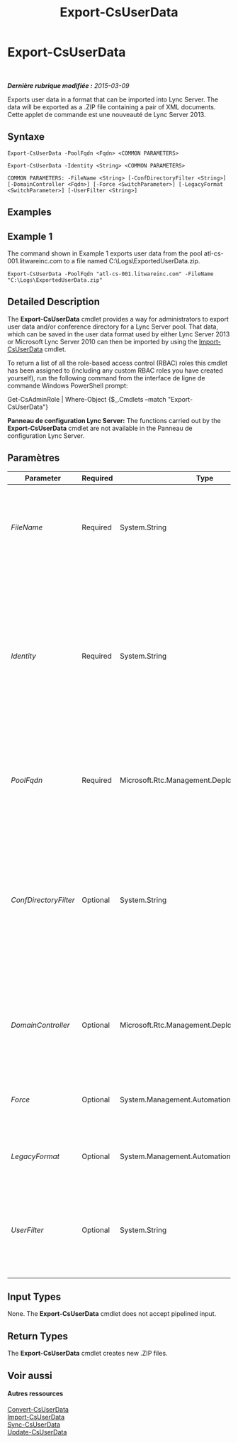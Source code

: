 ﻿---
title: Export-CsUserData
TOCTitle: Export-CsUserData
ms:assetid: 52c411e1-76da-48b8-b1e3-ddc7c7f86e3d
ms:mtpsurl: https://technet.microsoft.com/fr-fr/library/JJ204897(v=OCS.15)
ms:contentKeyID: 49297214
ms.date: 05/20/2016
mtps_version: v=OCS.15
ms.translationtype: HT
---

# Export-CsUserData

 

_**Dernière rubrique modifiée :** 2015-03-09_

Exports user data in a format that can be imported into Lync Server. The data will be exported as a .ZIP file containing a pair of XML documents. Cette applet de commande est une nouveauté de Lync Server 2013.

## Syntaxe

    Export-CsUserData -PoolFqdn <Fqdn> <COMMON PARAMETERS>

    Export-CsUserData -Identity <String> <COMMON PARAMETERS>

    COMMON PARAMETERS: -FileName <String> [-ConfDirectoryFilter <String>] [-DomainController <Fqdn>] [-Force <SwitchParameter>] [-LegacyFormat <SwitchParameter>] [-UserFilter <String>]

## Examples

## Example 1

The command shown in Example 1 exports user data from the pool atl-cs-001.litwareinc.com to a file named C:\\Logs\\ExportedUserData.zip.

    Export-CsUserData -PoolFqdn "atl-cs-001.litwareinc.com" -FileName "C:\Logs\ExportedUserData.zip"

## Detailed Description

The **Export-CsUserData** cmdlet provides a way for administrators to export user data and/or conference directory for a Lync Server pool. That data, which can be saved in the user data format used by either Lync Server 2013 or Microsoft Lync Server 2010 can then be imported by using the [Import-CsUserData](import-csuserdata.md) cmdlet.

To return a list of all the role-based access control (RBAC) roles this cmdlet has been assigned to (including any custom RBAC roles you have created yourself), run the following command from the interface de ligne de commande Windows PowerShell prompt:

Get-CsAdminRole | Where-Object {$\_.Cmdlets –match "Export-CsUserData"}

**Panneau de configuration Lync Server:** The functions carried out by the **Export-CsUserData** cmdlet are not available in the Panneau de configuration Lync Server.

## Paramètres


<table>
<colgroup>
<col style="width: 25%" />
<col style="width: 25%" />
<col style="width: 25%" />
<col style="width: 25%" />
</colgroup>
<thead>
<tr class="header">
<th>Parameter</th>
<th>Required</th>
<th>Type</th>
<th>Description</th>
</tr>
</thead>
<tbody>
<tr class="odd">
<td><p><em>FileName</em></p></td>
<td><p>Required</p></td>
<td><p>System.String</p></td>
<td><p>Full path to the .ZIP file that the <strong>Export-CsUserData</strong> cmdlet will create; this file will contain the exported user data. For example:</p>
<p>-FileName &quot;C:\Logs\ExportedData.zip&quot;</p></td>
</tr>
<tr class="even">
<td><p><em>Identity</em></p></td>
<td><p>Required</p></td>
<td><p>System.String</p></td>
<td><p>Fully qualified domain name of the pool where the User database containing the user data to be exported is installed. For example:</p>
<p>-Identity &quot;atl-sql-001.litwareinc.com&quot;</p>
<p>Note that you can retrieve fully qualified domain names for your User database pools by running this command:</p>
<p>Get-CsService –UserDatabase</p></td>
</tr>
<tr class="odd">
<td><p><em>PoolFqdn</em></p></td>
<td><p>Required</p></td>
<td><p>Microsoft.Rtc.Management.Deploy.Fqdn</p></td>
<td><p>Fully qualified domain name of the Registrar pool containing the user data to be exported. For example:</p>
<p>-PoolFqdn &quot;atl-cs-001.litwareinc.com&quot;</p></td>
</tr>
<tr class="even">
<td><p><em>ConfDirectoryFilter</em></p></td>
<td><p>Optional</p></td>
<td><p>System.String</p></td>
<td><p>When specified, allows you to export conference directory information for the specified conference directory. For example, to export data from the conference directory with the ID 13 use this syntax:</p>
<p>-ConfDirectoryFilter 13</p>
<p>You can return conference directory IDs by using this command:</p>
<p>Get-CsConferenceDirectory</p></td>
</tr>
<tr class="odd">
<td><p><em>DomainController</em></p></td>
<td><p>Optional</p></td>
<td><p>Microsoft.Rtc.Management.Deploy.Fqdn</p></td>
<td><p>Enables administrators to specify the FQDN of the domain controller to be used when running the <strong>Export-CsUserData</strong> cmdlet. If not specified, the cmdlet will use the first available domain controller.</p></td>
</tr>
<tr class="even">
<td><p><em>Force</em></p></td>
<td><p>Optional</p></td>
<td><p>System.Management.Automation.SwitchParameter</p></td>
<td><p>Suppresses the display of any non-fatal error message that might occur when running the command.</p></td>
</tr>
<tr class="odd">
<td><p><em>LegacyFormat</em></p></td>
<td><p>Optional</p></td>
<td><p>System.Management.Automation.SwitchParameter</p></td>
<td><p>When specified, data is saved in the format used by Microsoft Lync Server 2010.</p></td>
</tr>
<tr class="even">
<td><p><em>UserFilter</em></p></td>
<td><p>Optional</p></td>
<td><p>System.String</p></td>
<td><p>Enables you to export data for a single user. That user is in dictated by specifying his or her SIP address, minus the sip: prefix. For example:</p>
<p>-UserFilter &quot;kenmyer@litwareinc.com&quot;</p></td>
</tr>
</tbody>
</table>


## Input Types

None. The **Export-CsUserData** cmdlet does not accept pipelined input.

## Return Types

The **Export-CsUserData** cmdlet creates new .ZIP files.

## Voir aussi

#### Autres ressources

[Convert-CsUserData](convert-csuserdata.md)  
[Import-CsUserData](import-csuserdata.md)  
[Sync-CsUserData](sync-csuserdata.md)  
[Update-CsUserData](update-csuserdata.md)

